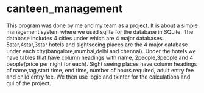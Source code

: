 # canteen_management
This program was done by me and my team as a project. It is about a simple management system where we used sqlite for the database in SQLite. The database includes 4 cities under which are 4 major databases.
5star,4star,3star hotels and sightseeing places are the 4 major database under each city(bangalore,mumbai,delhi and chennai).
Under the hotels we have tables that have column headings with name, 2people,3people and 4 people(price per night for each).
Sight seeing places have column headings of name,tag,start time, end time, number of hours required, adult entry fee and child entry fee.
We then use logic and tkinter for the calculations and gui of the project.
